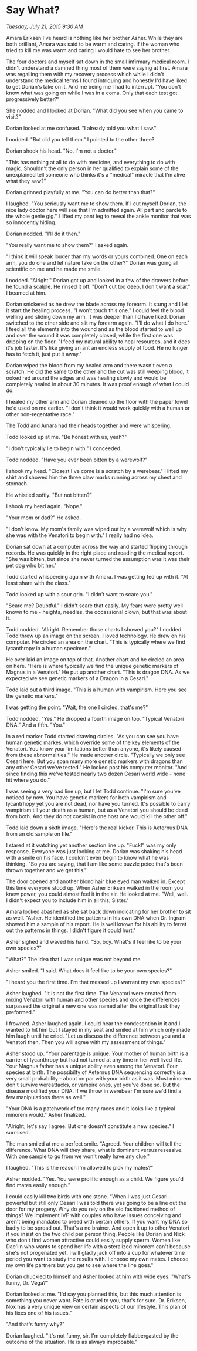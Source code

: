 # Say What?
_Tuesday, July 21, 2015 9:30 AM_

Amara Eriksen I've heard is nothing like her brother Asher.  While they are both brilliant, Amara was said to be warm and caring.  If the woman who tried to kill me was warm and caring I would hate to see her brother.

The four doctors and myself sat down in the small infirmary medical room.  I didn't understand a damned thing most of them were saying at first.  Amara was regailing them with my recovery process which while I didn't understand the medical terms I found intriquing and honestly I'd have liked to get Dorian's take on it.  And me being me I had to interrupt.  "You don't know what was going on while I was in a coma.  Only that each test got progressively better?"

She nodded and I looked at Dorian.  "What did you see when you came to visit?"

Dorian looked at me confused.  "I already told you what I saw."

I nodded.  "But did you tell them."  I pointed to the other three?

Dorian shook his head.  "No.  I'm not a doctor."

"This has nothing at all to do with medicine, and everything to do with magic.  Shouldn't the only person in her qualified to explain some of the unexplained tell someone who thinks it's a "medical" miracle that I'm alive what they saw?"

Dorian grinned playfully at me.  "You can do better than that?"  

I laughed.  "You seriously want me to show them.  If I cut myself Dorian, the nice lady doctor here will see that I'm admitted again.  All part and parcle to the whole genie gig."  I lifted my pant leg to reveal the ankle monitor that was so innocently hiding.

Dorian nodded.  "I'll do it then."

"You really want me to show them?"  I asked again.

"I think it will speak louder than my words or yours combined.  One on each arm, you do one and let nature take on the other?"  Dorian was going all scientific on me and he made me smile.  

I nodded.  "Alright."  Dorian got up and looked in a few of the drawers before he found a scalple.  He rinsed it off.  "Don't cut too deep, I don't want a scar."  I beamed at him.

Dorian snickered as he drew the blade across my forearm.  It stung and I let it start the healing process.  "I won't touch this one."  I could feel the blood welling and sliding down my arm.  It was deeper than I'd have liked.  Dorian switched to the other side and slit my forearm again.  "I'll do what I do here."  I feed all the elements into the wound and as the blood started to well up and over the wound it was completely closed, while the first one was dripping on the floor.  "I feed my natural ability to heal resources, and it does it's job faster.  It's like giving an ant an endless supply of food.  He no longer has to fetch it, just put it away."

Dorian wiped the blood from my healed arm and there wasn't even a scratch.  He did the same to the other and the cut was still weeping blood, it ooked red around the edges and was healing slowly and would be completely healed in about 30 minutes.  It was proof enough of what I could do.

I healed my other arm and Dorian cleaned up the floor with the paper towel he'd used on me earlier.  "I don't think it would work quickly with a human or other non-regentative race."

The Todd and Amara had their heads together and were whispering.

Todd looked up at me.  "Be honest with us, yeah?"

"I don't typically lie to begin with."  I conceeded.

Todd nodded.  "Have you ever been bitten by a werewolf?"

I shook my head.  "Closest I've come is a scratch by a werebear."  I lifted my shirt and showed him the three claw marks running across my chest and stomach.

He whistled softly.  "But not bitten?"

I shook my head again.  "Nope."

"Your mom or dad?"  He asked.

"I don't know.  My mom's family was wiped out by a werewolf which is why she was with the Venatori to begin with."  I really had no idea.

Dorian sat down at a computer across the way and started flipping through records.  He was quickly in the right place and reading the medical report.  "She was bitten, but since she never turned the assumption was it was their pet dog who bit her."

Todd started whispereing again with Amara.  I was getting fed up with it.  "At least share with the class."

Todd looked up with a sour grin.  "I didn't want to scare you."

"Scare me?  Doubtful."  I didn't scare that easily.  My fears were pretty well known to me - heights, needles, the occassional clown, but that was about it.

Todd nodded.  "Alright.  Remember those charts I showed you?"  I nodded.  Todd threw up an image on the screen.  I loved technology.  He drew on his computer. He circled an area on the chart.  "This is typically where we find lycanthropy in a human specimen."  

He over laid an image on top of that.  Another chart and he circled an area on here.  "Here is where typically we find the unique genetic markers of Magnus in a Venatori."  He put up another chart.  "This is dragon DNA.  As we expected we see genetic markers of a Dragon in a Cesari."  

Todd laid out a third image.  "This is a human with vampirism.  Here you see the genetic markers."

I was getting the point.  "Wait, the one I circled, that's me?"

Todd nodded.  "Yes."  He dropped a fourth image on top.  "Typical Venatori DNA."  And a fifth.  "You."

In a red marker Todd started drawing circles.  "As you can see you have human genetic markes, which override some of the key elements of the Venatori.  You know your limitations better than anyone, it's likely caused from these abnormalities."  He made another circle.  "Typically we only see Cesari here.  But you span many more genetic markers with dragons than any other Cesari we've tested."  He looked past his computer monitor.  "And since finding this we've tested nearly two dozen Cesari world wide - none hit where you do."

I was seeing a very bad line up, but I let Todd continue.  "I'm sure you've noticed by now.  You have genetic markers for both vampirism and lycantrhopy yet you are not dead, nor have you turned.  It's possible to carry vampirism till your death as a human, but as a Venatori you should be dead from both.  And they do not coexist in one host one would kill the other off."

Todd laid down a sixth image.  "Here's the real kicker.  This is Aeternus DNA from an old sample on file."

I stared at it watching yet another section line up.  "Fuck!" was my only response.  Everyone was just looking at me.  Dorian was shaking his head with a smile on his face.  I couldn't even begin to know what he was thinking.  "So you are saying, that I am like some puzzle peice that's been thrown together and we get this."

The door opened and another blond hair blue eyed man walked in.  Except this time everyone stood up.  When Asher Eriksen walked in the room you knew power, you could almost feel it in the air.  He looked at me.  "Well, well.  I didn't expect you to include him in all this, Sister."

Amara looked abashed as she sat back down indicating for her brother to sit as well.  "Asher.  He identified the patterns in his own DNA when Dr. Ingram showed him a sample of his report.  He is well known for his ability to ferret out the patterns in things.  I didn't figure it could hurt."

Asher sighed and waved his hand.  "So, boy.  What's it feel like to be your own species?"

"What?"  The idea that I was unique was not beyond me.

Asher smiled.  "I said.  What does it feel like to be your own species?"

"I heard you the first time.  I'm that messed up I warrant my own species?"

Asher laughed.  "It is not the first time.  The Venatori were created from mixing Venatori with human and other species and once the differences surpassed the original a new one was named after the original task they preformed."

I frowned.  Asher laughed again.  I could hear the condesention in it and I wanted to hit him but I stayed in my seat and smiled at him which only made him laugh until he cried.  "Let us discuss the difference between you and a Venatori then.  Then you will agree with my assessment of things."

Asher stood up.  "Your parentage is unique.  Your mother of human birth is a carrier of lycanthropy but had not turned at any time in her well lived life.  Your Magnus father has a unique ability even among the Venatori.  Four species at birth.  The possibilty of Aeternus DNA sequencing correctly is a very small probability - about on par with your birth as it was.  Most minorem don't survive wereattacks, or vampire ones, yet you've done so.  But the disease modified your DNA.  If we throw in werebear I'm sure we'd find a few manipulations there as well."

"Your DNA is a patchwork of too many races and it looks like a typical minorem would."  Asher finalized.

"Alright, let's say I agree.  But one doesn't constitute a new species."  I surmised.

The man smiled at me a perfect smile.  "Agreed.  Your children will tell the difference.  What DNA will they share, what is dominant versus resessive.  With one sample to go from we won't really have any clue."

I laughed.  "This is the reason I'm allowed to pick my mates?"

Asher nodded.  "Yes.  You were prolific enough as a child.  We figure you'd find mates easily enough."

I could easily kill two birds with one stone.  "When I was just Cesari - powerful but still only Cesari I was told there was going to be a line out the door for my progeny.  Why do you rely on the old fashioned method of things?  We implement IVF with couples who have issues conceiving and aren't being  mandated to breed with certain others.  If you want my DNA so badly to be spread out.  That's a no brainer.  And open it up to other Venatori if you insist on the two child per person thing.  People like Dorian and Nick who don't find women attractive could easily supply sperm.  Women like Dae'lin who wants to spend her life with a steralized minorem can't because she's not progenated yet.  I will gladly jack off into a cup for whatever time period you want to study the results with.  I choose my own mates.  I choose my own life partners but you get to see where the line goes."

Dorian chuckled to himself and Asher looked at him with wide eyes.  "What's funny, Dr. Vega?"

Dorian looked at me.  "I'd say you planned this, but this much attention is something you never want.  Fate is cruel to you, that's for sure.  Dr. Eriksen,  Nox has a very unique view on certain aspects of our lifestyle.  This plan of his fixes one of his issues."

"And that's funny why?"

Dorian laughed.  "It's not funny, sir.  I'm completely flabbergasted by the outcome of the situation.  He is as always improbable."

